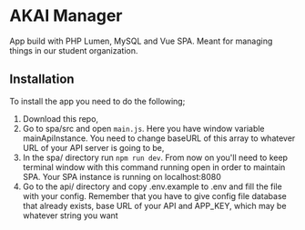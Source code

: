 # AKAI Manager
App build with PHP Lumen, MySQL and Vue SPA. Meant for managing things in our student organization. 

## Installation
To install the app you need to do the following;
1. Download this repo, 
2. Go to spa/src and open `main.js`. Here you have window variable mainApiInstance. You need to change baseURL of this array to whatever URL of your API server is going to be, 
3. In the spa/ directory run `npm run dev`. From now on you'll need to keep terminal window with this command running open in order to maintain SPA. Your SPA instance is running on localhost:8080
4. Go to the api/ directory and copy .env.example to .env and fill the file with your config. Remember that you have to give config file database that already exists, base URL of your API and APP_KEY, which may be whatever string you want

